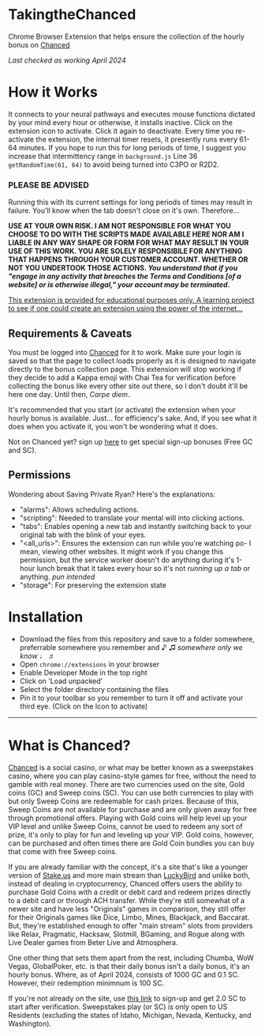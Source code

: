 # TakingtheChanced
Chrome Browser Extension that helps ensure the collection of the hourly bonus on [Chanced](https://www.chanced.com/c/4zfq3z)

_Last checked as working April 2024_

# How it Works
It connects to your neural pathways and executes mouse functions dictated by your mind every hour or otherwise, it installs inactive. Click on the extension icon to activate. Click it again to deactivate. Every time you re-activate the extension, the internal timer resets, it presently runs every 61-64 minutes. If you hope to run this for long periods of time, I suggest you increase that intermittency range in `background.js` Line 36 `getRandomTime(61, 64)` to avoid being turned into C3PO or R2D2.

### PLEASE BE ADVISED
Running this with its current settings for long periods of times may result in failure. You'll know when the tab doesn't close on it's own. Therefore...

**USE AT YOUR OWN RISK. I AM NOT RESPONSIBLE FOR WHAT YOU CHOOSE TO DO WITH THE SCRIPTS MADE AVAILABLE HERE NOR AM I LIABLE IN ANY WAY SHAPE OR FORM FOR WHAT MAY RESULT IN YOUR USE OF THIS WORK. YOU ARE SOLELY RESPONSIBILE FOR ANYTHING THAT HAPPENS THROUGH YOUR CUSTOMER ACCOUNT. WHETHER OR NOT YOU UNDERTOOK THOSE ACTIONS. _You understand that if you "engage in any activity that breaches the Terms and Conditions [of a website] or is otherwise illegal," your account may be terminated_.**

<u>This extension is provided for educational purposes only. A learning project to see if one could create an extension using the power of the internet...</u>

## Requirements & Caveats
You must be logged into [Chanced](https://www.chanced.com/c/4zfq3z) for it to work. Make sure your login is saved so that the page to collect loads properly as it is designed to navigate directly to the bonus collection page. This extension will stop working if they decide to add a Kappa emoji with Chai Tea for verification before collecting the bonus like every other site out there, so I don't doubt it'll be here one day. Until then, _Carpe diem_.

It's recommended that you start (or activate) the extension when your hourly bonus is available. Just... for efficiency's sake. And, if you see what it does when you activate it, you won't be wondering what it does.

Not on Chanced yet? sign up [here](https://www.chanced.com/c/4zfq3z) to get special sign-up bonuses (Free GC and SC).

## Permissions
Wondering about Saving Private Ryan? Here's the explanations:
 - "alarms": Allows scheduling actions.
 - "scripting": Needed to translate your mental will into clicking actions.
 - "tabs": Enables opening a new tab and instantly switching back to your original tab with the blink of your eyes.
 - "<all_urls>": Ensures the extension can run while you're watching po- I mean, viewing other websites. It might work if you change this permission, but the service worker doesn't do anything during it's 1-hour lunch break that it takes every hour so it's not *running up a tab* or anything. *pun intended*
 - "storage": For preserving the extension state

# Installation
 - Download the files from this repository and save to a folder somewhere, preferrable somewhere you remember and ♪ ♫ *somewhere only we know* ♩ ♬ 
 - Open `chrome://extensions` in your browser
 - Enable Developer Mode in the top right
 - Click on 'Load unpacked'
 - Select the folder directory containing the files
 - Pin it to your toolbar so you remember to turn it off and activate your third eye. (Click on the Icon to activate)

-----

# What is Chanced?
[Chanced](https://www.chanced.com/c/4zfq3z) is a social casino, or what may be better known as a sweepstakes casino, where you can play casino-style games for free, without the need to gamble with real money. There are two currencies used on the site, Gold coins (GC) and Sweep coins (SC). You can use both currencies to play with but only Sweep Coins are redeemable for cash prizes. Because of this, Sweep Coins are not available for purchase and are only given away for free through promotional offers. Playing with Gold coins will help level up your VIP level and unlike Sweep Coins, cannot be used to redeem any sort of prize, it's only to play for fun and leveling up your VIP. Gold coins, however, can be purchased and often times there are Gold Coin bundles you can buy that come with free Sweep coins.

If you are already familiar with the concept, it's a site that's like a younger version of [Stake.us](stake.us/?c=Github) and more main stream than [LuckyBird](https://luckybird.io/?c=github) and unlike both, instead of dealing in cryptocurrency, Chanced offers users the ability to purchase Gold Coins with a credit or debit card and redeem prizes directly to a debit card or through ACH transfer. While they're still somewhat of a newer site and have less "Originals" games in comparison, they still offer for their Originals games like Dice, Limbo, Mines, Blackjack, and Baccarat. But, they're established enough to offer "main stream" slots from providers like Relax, Pragmatic, Hacksaw, Slotmill, BGaming, and Rogue along with Live Dealer games from Beter Live and Atmosphera.

One other thing that sets them apart from the rest, including Chumba, WoW Vegas, GlobalPoker, etc. is that their daily bonus isn't a daily bonus, it's an hourly bonus. Where, as of April 2024, consists of 1000 GC and 0.1 SC. However, their redemption minimnum is 100 SC.

If you're not already on the site, use [this link](https://www.chanced.com/c/4zfq3z) to sign-up and get 2.0 SC to start after verification. Sweepstakes play (or SC) is only open to US Residents (excluding the states of Idaho, Michigan, Nevada, Kentucky, and Washington).
